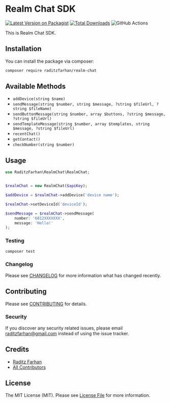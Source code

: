 # Realm Chat SDK

[![Latest Version on Packagist](https://img.shields.io/packagist/v/raditzfarhan/realm-chat.svg?style=flat-square)](https://packagist.org/packages/raditzfarhan/realm-chat)
[![Total Downloads](https://img.shields.io/packagist/dt/raditzfarhan/realm-chat.svg?style=flat-square)](https://packagist.org/packages/raditzfarhan/realm-chat)
![GitHub Actions](https://github.com/raditzfarhan/realm-chat/actions/workflows/main.yml/badge.svg)

This is Realm Chat SDK.

## Installation

You can install the package via composer:

```bash
composer require raditzfarhan/realm-chat
```

## Available Methods
- `addDevice(string $name)`
- `sendMessage(string $number, string $message, ?string $fileUrl, ?string $fileName)`
- `sendButtonMessage(string $number, array $buttons, ?string $message, ?string $fileUrl)`
- `sendTemplateMessage(string $number, array $templates, string $message, ?string $fileUrl)`
- `recentChat()`
- `getContact()`
- `checkNumber(string $number)`

## Usage

```php
use RaditzFarhan\RealmChat\RealmChat;


$realmChat = new RealmChat($apiKey);

$addDevice = $realmChat->addDevice('device name'); 

$realmChat->setDeviceId('deviceId');

$sendMessage = $realmChat->sendMessage(
    number: '6012XXXXXXX',
    message: 'Hello!'
);

```

### Testing

```bash
composer test
```

### Changelog

Please see [CHANGELOG](CHANGELOG.md) for more information what has changed recently.

## Contributing

Please see [CONTRIBUTING](CONTRIBUTING.md) for details.

### Security

If you discover any security related issues, please email raditzfarhan@gmail.com instead of using the issue tracker.

## Credits

-   [Raditz Farhan](https://github.com/raditzfarhan)
-   [All Contributors](../../contributors)

## License

The MIT License (MIT). Please see [License File](LICENSE.md) for more information.
